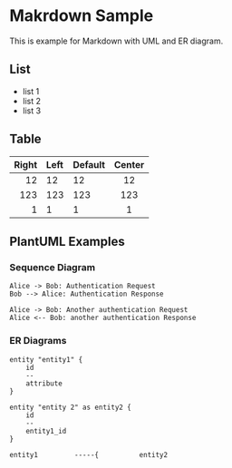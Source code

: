 Makrdown Sample
=========

This is example for Markdown with UML and ER diagram.

## List

- list 1
- list 2
- list 3

## Table

|Right  | Left |Default  |Center  |
|------:|:-----|---------|:------:|
|   12  |  12  |    12   |    12  |
|  123  |  123 |   123   |   123  |
|    1  |    1 |     1   |     1  |


## PlantUML Examples

### Sequence Diagram

```plantuml
Alice -> Bob: Authentication Request
Bob --> Alice: Authentication Response

Alice -> Bob: Another authentication Request
Alice <-- Bob: another authentication Response
```

### ER Diagrams

```plantuml
entity "entity1" {
    id
    --
    attribute
}

entity "entity 2" as entity2 {
    id
    --
    entity1_id
}

entity1         -----{          entity2

```

